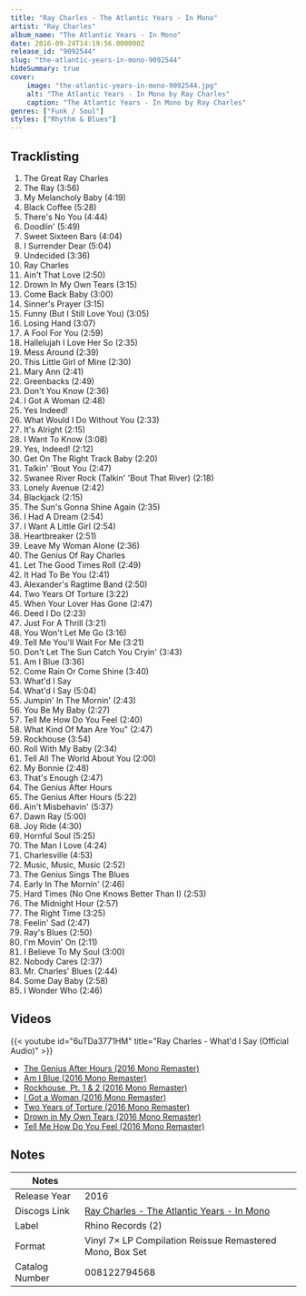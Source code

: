 ```yaml
---
title: "Ray Charles - The Atlantic Years - In Mono"
artist: "Ray Charles"
album_name: "The Atlantic Years - In Mono"
date: 2016-09-24T14:19:56.000000Z
release_id: "9092544"
slug: "the-atlantic-years-in-mono-9092544"
hideSummary: true
cover:
    image: "the-atlantic-years-in-mono-9092544.jpg"
    alt: "The Atlantic Years - In Mono by Ray Charles"
    caption: "The Atlantic Years - In Mono by Ray Charles"
genres: ["Funk / Soul"]
styles: ["Rhythm & Blues"]
---
```


## Tracklisting
1. The Great Ray Charles
2. The Ray (3:56)
3. My Melancholy Baby (4:19)
4. Black Coffee (5:28)
5. There's No You (4:44)
6. Doodlin' (5:49)
7. Sweet Sixteen Bars (4:04)
8. I Surrender Dear (5:04)
9. Undecided (3:36)
10. Ray Charles
11. Ain't That Love (2:50)
12. Drown In My Own Tears (3:15)
13. Come Back Baby (3:00)
14. Sinner's Prayer (3:15)
15. Funny (But I Still Love You) (3:05)
16. Losing Hand (3:07)
17. A Fool For You (2:59)
18. Hallelujah I Love Her So (2:35)
19. Mess Around (2:39)
20. This Little Girl of Mine (2:30)
21. Mary Ann (2:41)
22. Greenbacks (2:49)
23. Don't You Know (2:36)
24. I Got A Woman (2:48)
25. Yes Indeed!
26. What Would I Do Without You (2:33)
27. It's Alright (2:15)
28. I Want To Know (3:08)
29. Yes, Indeed! (2:12)
30. Get On The Right Track Baby (2:20)
31. Talkin' 'Bout You (2:47)
32. Swanee River Rock (Talkin' 'Bout That River) (2:18)
33. Lonely Avenue (2:42)
34. Blackjack (2:15)
35. The Sun's Gonna Shine Again (2:35)
36. I Had A Dream (2:54)
37. I Want A Little Girl (2:54)
38. Heartbreaker (2:51)
39. Leave My Woman Alone (2:36)
40. The Genius Of Ray Charles
41. Let The Good Times Roll (2:49)
42. It Had To Be You (2:41)
43. Alexander's Ragtime Band (2:50)
44. Two Years Of Torture (3:22)
45. When Your Lover Has Gone (2:47)
46. Deed I Do (2:23)
47. Just For A Thrill (3:21)
48. You Won't Let Me Go (3:16)
49. Tell Me You'll Wait For Me (3:21)
50. Don't Let The Sun Catch You Cryin' (3:43)
51. Am I Blue (3:36)
52. Come Rain Or Come Shine (3:40)
53. What'd I Say
54. What'd I Say (5:04)
55. Jumpin' In The Mornin' (2:43)
56. You Be My Baby (2:27)
57. Tell Me How Do You Feel (2:40)
58. What Kind Of Man Are You" (2:47)
59. Rockhouse (3:54)
60. Roll With My Baby (2:34)
61. Tell All The World About You (2:00)
62. My Bonnie (2:48)
63. That's Enough (2:47)
64. The Genius After Hours
65. The Genius After Hours (5:22)
66. Ain't Misbehavin' (5:37)
67. Dawn Ray (5:00)
68. Joy Ride (4:30)
69. Hornful Soul (5:25)
70. The Man I Love (4:24)
71. Charlesville (4:53)
72. Music, Music, Music (2:52)
73. The Genius Sings The Blues
74. Early In The Mornin' (2:46)
75. Hard Times (No One Knows Better Than I) (2:53)
76. The Midnight Hour (2:57)
77. The Right Time (3:25)
78. Feelin' Sad (2:47)
79. Ray's Blues (2:50)
80. I'm Movin' On (2:11)
81. I Believe To My Soul (3:00)
82. Nobody Cares (2:37)
83. Mr. Charles' Blues (2:44)
84. Some Day Baby (2:58)
85. I Wonder Who (2:46)




## Videos
{{< youtube id="6uTDa3771HM" title="Ray Charles - What'd I Say (Official Audio)" >}}
- [The Genius After Hours (2016 Mono Remaster)](https://www.youtube.com/watch?v=sXv2EQ-Yb30)
- [Am I Blue (2016 Mono Remaster)](https://www.youtube.com/watch?v=IzRUy47y1DU)
- [Rockhouse, Pt. 1 & 2 (2016 Mono Remaster)](https://www.youtube.com/watch?v=wiaq32IOYRU)
- [I Got a Woman (2016 Mono Remaster)](https://www.youtube.com/watch?v=mvBpsTE-p8w)
- [Two Years of Torture (2016 Mono Remaster)](https://www.youtube.com/watch?v=NVn8KbLqXDI)
- [Drown in My Own Tears (2016 Mono Remaster)](https://www.youtube.com/watch?v=xSXaXj9pLoY)
- [Tell Me How Do You Feel (2016 Mono Remaster)](https://www.youtube.com/watch?v=1t6ieA4W-h4)

## Notes
| Notes          |             |
| ---------------| ----------- |
| Release Year   | 2016 |
| Discogs Link   | [Ray Charles - The Atlantic Years - In Mono](https://www.discogs.com/release/9092544-Ray-Charles-The-Atlantic-Years-In-Mono) |
| Label          | Rhino Records (2) |
| Format         | Vinyl 7× LP Compilation Reissue Remastered Mono, Box Set |
| Catalog Number | 008122794568 |
